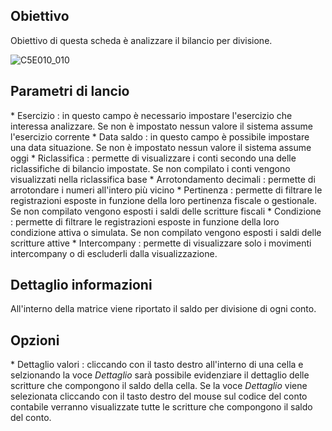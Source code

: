 ## Obiettivo
Obiettivo di questa scheda è analizzare il bilancio per divisione.

![C5E010_010](http://doc.smeup.com/immagini/MBDOC_SCH-C5E010BDIV/C5E010_010.png)
## Parametri di lancio

  \* Esercizio :  in questo campo è necessario impostare l'esercizio che interessa analizzare. Se non è impostato nessun valore il sistema assume l'esercizio corrente
 \* Data saldo :  in questo campo è possibile impostare una data situazione. Se non è impostato nessun valore il sistema assume oggi
 \* Riclassifica :  permette di visualizzare i conti secondo una delle riclassifiche di bilancio impostate. Se non compilato i conti vengono visualizzati nella riclassifica base
 \* Arrotondamento decimali :  permette di arrotondare i numeri all'intero più vicino
 \* Pertinenza :  permette di filtrare le registrazioni esposte in funzione della loro pertinenza fiscale o gestionale. Se non compilato vengono esposti i saldi delle scritture fiscali
 \* Condizione :  permette di filtrare le registrazioni esposte in funzione della loro condizione attiva o simulata. Se non compilato vengono esposti i saldi delle scritture attive
 \* Intercompany :  permette di visualizzare solo i movimenti intercompany o di escluderli dalla visualizzazione.

## Dettaglio informazioni

All'interno della matrice viene riportato il saldo per divisione di ogni conto.

## Opzioni
 \* Dettaglio valori :  cliccando con il tasto destro all'interno di una cella e selzionando la voce _Dettaglio_ sarà possibile evidenziare il dettaglio delle scritture che compongono il saldo della cella. Se la voce _Dettaglio_ viene selezionata cliccando con il tasto destro del mouse sul codice del conto contabile verranno visualizzate tutte le scritture che compongono il saldo del conto.



